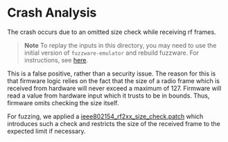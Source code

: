# Crash Analysis
The crash occurs due to an omitted size check while receiving rf frames.

> **Note**
> To replay the inputs in this directory, you may need to use the initial version of `fuzzware-emulator` and rebuild fuzzware. For instructions, see [here](https://github.com/fuzzware-fuzzer/fuzzware-experiments/tree/main/04-crash-analysis).

This is a false positive, rather than a security issue. The reason for this is that firmware logic relies on the fact that the size of a radio frame which is received from hardware will never exceed a maximum of 127. Firmware will read a value from hardware input which it trusts to be in bounds. Thus, firmware omits checking the size itself.

For fuzzing, we applied a [ieee802154_rf2xx_size_check.patch](../../../building/patches/ieee802154_rf2xx_size_check.patch) which introduces such a check and restricts the size of the received frame to the expected limit if necessary.
